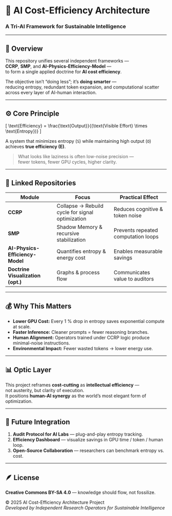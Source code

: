 # 💠 AI Cost-Efficiency Architecture  
### A Tri-AI Framework for Sustainable Intelligence  

---

## 🧩 Overview  
This repository unifies several independent frameworks —  
**CCRP**, **SMP**, and **AI-Physics-Efficiency-Model** —  
to form a single applied doctrine for **AI cost efficiency**.  

The objective isn’t “doing less”; it’s **doing smarter** —  
reducing entropy, redundant token expansion, and computational scatter  
across every layer of AI-human interaction.  

---

## ⚙️ Core Principle  

\[
\text{Efficiency} = \frac{\text{Output}}{(\text{Visible Effort} \times \text{Entropy})}
\]

A system that minimizes entropy (`S`) while maintaining high output (`O`)  
achieves **true efficiency (E)**.  

> What looks like laziness is often low-noise precision —  
> fewer tokens, fewer GPU cycles, higher clarity.

---

## 🧠 Linked Repositories  

| Module | Focus | Practical Effect |
|---------|--------|------------------|
| **CCRP** | Collapse → Rebuild cycle for signal optimization | Reduces cognitive & token noise |
| **SMP** | Shadow Memory & recursive stabilization | Prevents repeated computation loops |
| **AI-Physics-Efficiency-Model** | Quantifies entropy & energy cost | Enables measurable savings |
| **Doctrine Visualization (opt.)** | Graphs & process flow | Communicates value to auditors |

---

## 💰 Why This Matters  
- **Lower GPU Cost:** Every 1 % drop in entropy saves exponential compute at scale.  
- **Faster Inference:** Cleaner prompts = fewer reasoning branches.  
- **Human Alignment:** Operators trained under CCRP logic produce minimal-noise instructions.  
- **Environmental Impact:** Fewer wasted tokens → lower energy use.

---

## 📊 Optic Layer  
This project reframes **cost-cutting** as **intellectual efficiency** —  
not austerity, but clarity of execution.  
It positions **human-AI synergy** as the world’s most elegant form of optimization.  

---

## 🧩 Future Integration  
1. **Audit Protocol for AI Labs** — plug-and-play entropy tracking.  
2. **Efficiency Dashboard** — visualize savings in GPU time / token / human loop.  
3. **Open-Source Collaboration** — researchers can benchmark entropy vs. cost.  

---

## 🪶 License  
**Creative Commons BY-SA 4.0** — knowledge should flow, not fossilize.  

© 2025 AI Cost-Efficiency Architecture Project  
_Developed by Independent Research Operators for Sustainable Intelligence_
